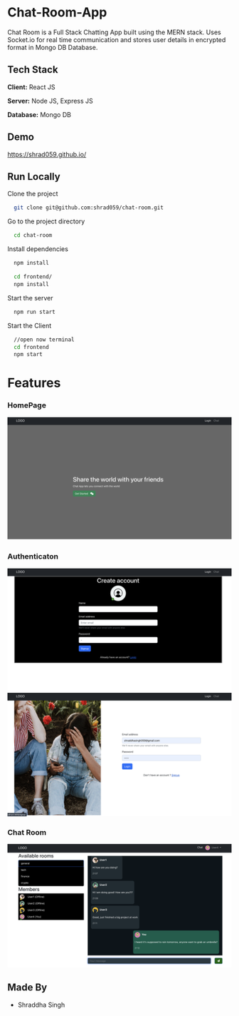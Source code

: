 
# Chat-Room-App

Chat Room is a Full Stack Chatting App built using the MERN stack.
Uses Socket.io for real time communication and stores user details in encrypted format in Mongo DB Database.
## Tech Stack

**Client:** React JS

**Server:** Node JS, Express JS

**Database:** Mongo DB
  
## Demo

https://shrad059.github.io/

## Run Locally

Clone the project

```bash
  git clone git@github.com:shrad059/chat-room.git
```

Go to the project directory

```bash
  cd chat-room
```

Install dependencies

```bash
  npm install
```

```bash
  cd frontend/
  npm install
```

Start the server

```bash
  npm run start
```
Start the Client

```bash
  //open now terminal
  cd frontend
  npm start
```

  
# Features
### HomePage
 ![](https://github.com/shrad059/chat-room/blob/main/screenshot/Screenshot%202023-01-13%20at%208.52.24%20PM.png)

### Authenticaton
![](https://github.com/shrad059/chat-room/blob/main/screenshot/Screenshot%202023-01-13%20at%208.52.17%20PM.png)
![](https://github.com/shrad059/chat-room/blob/main/screenshot/Screenshot%202023-01-13%20at%208.52.32%20PM.png)

### Chat Room
![](https://github.com/shrad059/chat-room/blob/main/screenshot/Screenshot%202023-01-13%20at%209.12.38%20PM.png)

## Made By

- Shraddha Singh

  
  
